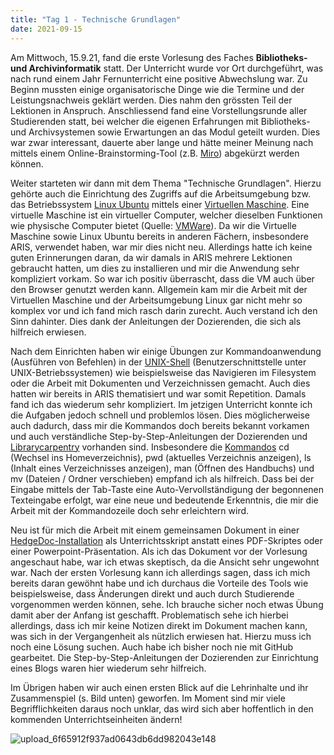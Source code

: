 ```yaml
---
title: "Tag 1 - Technische Grundlagen"
date: 2021-09-15
---
```

Am Mittwoch, 15.9.21, fand die erste Vorlesung des Faches **Bibliotheks- und Archivinformatik** statt. Der Unterricht wurde vor Ort durchgeführt, was nach rund einem Jahr Fernunterricht eine positive Abwechslung war. Zu Beginn mussten einige organisatorische Dinge wie die Termine und der Leistungsnachweis geklärt werden. Dies nahm den grössten Teil der Lektionen in Anspruch. Anschliessend fand eine Vorstellungsrunde aller Studierenden statt, bei welcher die eigenen Erfahrungen mit Bibliotheks- und Archivsystemen sowie Erwartungen an das Modul geteilt wurden. Dies war zwar interessant, dauerte aber lange und hätte meiner Meinung nach mittels einem Online-Brainstorming-Tool (z.B. [Miro](https://miro.com/)) abgekürzt werden können.

Weiter starteten wir dann mit dem Thema "Technische Grundlagen". Hierzu gehörte auch die Einrichtung des Zugriffs auf die Arbeitsumgebung bzw. das Betriebssystem [Linux Ubuntu](https://de.wikipedia.org/wiki/Ubuntu) mittels einer [Virtuellen Maschine](https://de.wikipedia.org/wiki/Virtuelle_Maschine). Eine virtuelle Maschine ist ein virtueller Computer, welcher dieselben Funktionen wie physische Computer  bietet (Quelle: [VMWare](https://www.vmware.com/de/topics/glossary/content/virtual-machine.html)). Da wir die Virtuelle Maschine sowie Linux Ubuntu bereits in anderen Fächern, insbesondere ARIS, verwendet haben, war mir dies nicht neu. Allerdings hatte ich keine guten Erinnerungen daran, da wir damals in ARIS mehrere Lektionen gebraucht hatten, um dies zu installieren und mir die Anwendung sehr kompliziert vorkam. So war ich positiv überrascht, dass die VM auch über den Browser genutzt werden kann. Allgemein kam mir die Arbeit mit der Virtuellen Maschine und der Arbeitsumgebung Linux gar nicht mehr so komplex vor und ich fand mich rasch darin zurecht. Auch verstand ich den Sinn dahinter. Dies dank der Anleitungen der Dozierenden, die sich als hilfreich erwiesen.

Nach dem Einrichten haben wir einige Übungen zur Kommandoanwendung (Ausführen von Befehlen) in der [UNIX-Shell](https://de.wikipedia.org/wiki/Unix-Shell) (Benutzerschnittstelle unter UNIX-Betriebssystemen) wie beispielsweise das Navigieren im Filesystem oder die Arbeit mit Dokumenten und Verzeichnissen gemacht. Auch dies hatten wir bereits in ARIS thematisiert und war somit Repetition. Damals fand ich das wiederum sehr kompliziert. Im jetzigen Unterricht konnte ich die Aufgaben jedoch schnell und problemlos lösen. Dies möglicherweise auch dadurch, dass mir die Kommandos doch bereits bekannt vorkamen und auch verständliche Step-by-Step-Anleitungen der Dozierenden und [Librarycarpentry](https://librarycarpentry.org/) vorhanden sind. Insbesondere die [Kommandos](https://librarycarpentry.org/lc-shell/reference.html) cd (Wechsel ins Homeverzeichnis), pwd (aktuelles Verzeichnis anzeigen), ls (Inhalt eines Verzeichnisses anzeigen), man (Öffnen des Handbuchs) und mv (Dateien / Ordner verschieben) empfand ich als hilfreich. Dass bei der Eingabe mittels der Tab-Taste eine Auto-Vervollständigung der begonnenen Texteingabe erfolgt, war eine neue und bedeutende Erkenntnis, die mir die Arbeit mit der Kommandozeile doch sehr erleichtern wird.

Neu ist für mich die Arbeit mit einem gemeinsamen Dokument in einer [HedgeDoc-Installation](https://pad.gwdg.de/) als Unterrichtsskript anstatt eines PDF-Skriptes oder einer Powerpoint-Präsentation. Als ich das Dokument vor der Vorlesung angeschaut habe, war ich etwas skeptisch, da die Ansicht sehr ungewohnt war. Nach der ersten Vorlesung kann ich allerdings sagen, dass ich mich bereits daran gewöhnt habe und ich durchaus die Vorteile des Tools wie beispielsweise, dass Änderungen direkt und auch durch Studierende vorgenommen werden können, sehe. Ich brauche sicher noch etwas Übung damit aber der Anfang ist geschafft. Problematisch sehe ich hierbei allerdings, dass ich mir keine Notizen direkt im Dokument machen kann, was sich in der Vergangenheit als nützlich erwiesen hat. Hierzu muss ich noch eine Lösung suchen. Auch habe ich bisher noch nie mit GitHub gearbeitet. Die Step-by-Step-Anleitungen der Dozierenden zur Einrichtung eines Blogs waren hier wiederum sehr hilfreich.

Im Übrigen haben wir auch einen ersten Blick auf die Lehrinhalte und ihr Zusammenspiel (s. Bild unten) geworfen. Im Moment sind mir viele Begrifflichkeiten daraus noch unklar, das wird sich aber hoffentlich in den kommenden Unterrichtseinheiten ändern!

![upload_6f65912f937ad0643db6dd982043e148](https://user-images.githubusercontent.com/90821878/151019731-f2a62819-de38-417d-8adc-1051e064a0f5.png)




